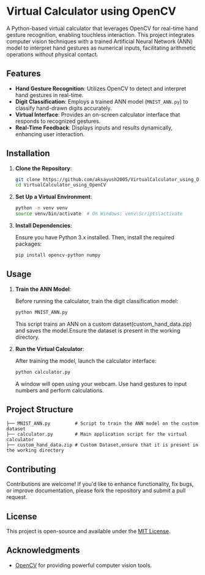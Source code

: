 # Virtual Calculator using OpenCV

A Python-based virtual calculator that leverages OpenCV for real-time hand gesture recognition, enabling touchless interaction. This project integrates computer vision techniques with a trained Artificial Neural Network (ANN) model to interpret hand gestures as numerical inputs, facilitating arithmetic operations without physical contact.

## Features

- **Hand Gesture Recognition**: Utilizes OpenCV to detect and interpret hand gestures in real-time.
- **Digit Classification**: Employs a trained ANN model (`MNIST_ANN.py`) to classify hand-drawn digits accurately.
- **Virtual Interface**: Provides an on-screen calculator interface that responds to recognized gestures.
- **Real-Time Feedback**: Displays inputs and results dynamically, enhancing user interaction.

## Installation

1. **Clone the Repository**:

   ```bash
   git clone https://github.com/aksayush2005/VirtualCalculator_using_OpenCV.git
   cd VirtualCalculator_using_OpenCV
   ```

2. **Set Up a Virtual Environment**:

   ```bash
   python -m venv venv
   source venv/bin/activate  # On Windows: venv\Scripts\activate
   ```

3. **Install Dependencies**:

   Ensure you have Python 3.x installed. Then, install the required packages:

   ```bash
   pip install opencv-python numpy
   ```

   

## Usage

1. **Train the ANN Model**:

   Before running the calculator, train the digit classification model:

   ```bash
   python MNIST_ANN.py
   ```

   This script trains an ANN on a custom dataset(custom_hand_data.zip) and saves the model.Ensure the dataset is present in the working directory.

2. **Run the Virtual Calculator**:

   After training the model, launch the calculator interface:

   ```bash
   python calculator.py
   ```

   A window will open using your webcam. Use hand gestures to input numbers and perform calculations.

## Project Structure

```
├── MNIST_ANN.py         # Script to train the ANN model on the custom dataset
├── calculator.py        # Main application script for the virtual calculator
├── custom_hand_data.zip # Custom Dataset,ensure that it is present in the working directory
```

## Contributing

Contributions are welcome! If you'd like to enhance functionality, fix bugs, or improve documentation, please fork the repository and submit a pull request.

## License

This project is open-source and available under the [MIT License](LICENSE).

## Acknowledgments

- [OpenCV](https://opencv.org/) for providing powerful computer vision tools.
